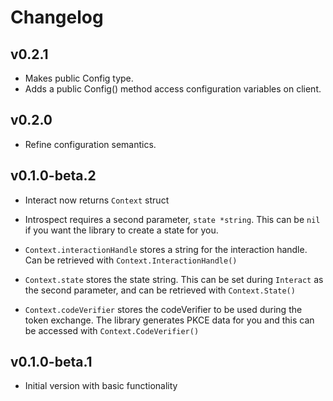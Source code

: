 # Changelog

## v0.2.1
- Makes public Config type.
- Adds a public Config() method access configuration variables on client.

## v0.2.0
- Refine configuration semantics.

## v0.1.0-beta.2
- Interact now returns `Context` struct
- Introspect requires a second parameter, `state *string`. This can be `nil` if you want the library to create a state for you.

- `Context.interactionHandle` stores a string for the interaction handle. Can be retrieved with `Context.InteractionHandle()`
- `Context.state` stores the state string. This can be set during `Interact` as the second parameter, and can be retrieved with `Context.State()`
- `Context.codeVerifier` stores the codeVerifier to be used during the token exchange. The library generates PKCE data for you and this can be accessed with `Context.CodeVerifier()`

## v0.1.0-beta.1

- Initial version with basic functionality
